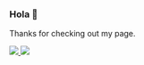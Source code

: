 ### Hola 👋

Thanks for checking out my page.

<a content='center' href="https://github.com/chrisdeleonn/github-readme-stats">
  <img src="https://github-readme-stats.vercel.app/api/top-langs/?username=chrisdeleonn&layout=compact&theme=algolia" />
</a>

<a content='center' href='https://www.codewars.com/users/chrisdeleonn/badges/large'>
<img src='https://www.codewars.com/users/chrisdeleonn/badges/large'/>
